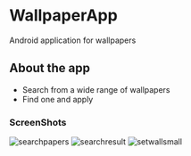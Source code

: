 # WallpaperApp
Android application for wallpapers

## About the app
- Search from a wide range of wallpapers
- Find one and apply

### ScreenShots

![searchpapers](https://user-images.githubusercontent.com/43600925/120889279-28d71680-c5b1-11eb-862e-03586bcc873b.png "Search Screen")
![searchresult](https://user-images.githubusercontent.com/43600925/120889296-39878c80-c5b1-11eb-9551-68a6dccf1e2e.png "Results/Wallpapers screen")
![setwallsmall](https://user-images.githubusercontent.com/43600925/120933401-dc720080-c6ae-11eb-9db0-6a2195f97b47.png)

